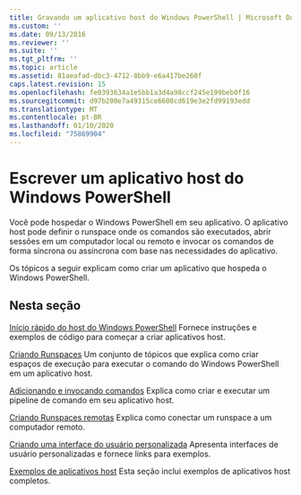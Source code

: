 ```yaml
---
title: Gravando um aplicativo host do Windows PowerShell | Microsoft Docs
ms.custom: ''
ms.date: 09/13/2016
ms.reviewer: ''
ms.suite: ''
ms.tgt_pltfrm: ''
ms.topic: article
ms.assetid: 81aeafad-dbc3-4712-8bb9-e6a417be260f
caps.latest.revision: 15
ms.openlocfilehash: fe0393634a1e5bb1a3d4a98ccf245e199beb0f16
ms.sourcegitcommit: d97b200e7a49315ce6608cd619e3e2fd99193edd
ms.translationtype: MT
ms.contentlocale: pt-BR
ms.lasthandoff: 01/10/2020
ms.locfileid: "75869904"
---
```

# <a name="writing-a-windows-powershell-host-application"></a>Escrever um aplicativo host do Windows PowerShell

Você pode hospedar o Windows PowerShell em seu aplicativo. O aplicativo host pode definir o runspace onde os comandos são executados, abrir sessões em um computador local ou remoto e invocar os comandos de forma síncrona ou assíncrona com base nas necessidades do aplicativo.

Os tópicos a seguir explicam como criar um aplicativo que hospeda o Windows PowerShell.

## <a name="in-this-section"></a>Nesta seção

[Início rápido do host do Windows PowerShell](./windows-powershell-host-quickstart.md) Fornece instruções e exemplos de código para começar a criar aplicativos host.

[Criando Runspaces](./creating-runspaces.md) Um conjunto de tópicos que explica como criar espaços de execução para executar o comando do Windows PowerShell em um aplicativo host.

[Adicionando e invocando comandos](./adding-and-invoking-commands.md) Explica como criar e executar um pipeline de comando em seu aplicativo host.

[Criando Runspaces remotas](./creating-remote-runspaces.md) Explica como conectar um runspace a um computador remoto.

[Criando uma interface do usuário personalizada](./creating-a-custom-user-interface.md) Apresenta interfaces de usuário personalizadas e fornece links para exemplos.

[Exemplos de aplicativos host](./host-application-samples.md) Esta seção inclui exemplos de aplicativos host completos.
